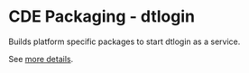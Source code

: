 # CDE Packaging - dtlogin

Builds platform specific packages to start dtlogin as a service.

See [more details](https://sourceforge.net/p/rhubarb-pi/wiki/pkg-dtlogin/).
